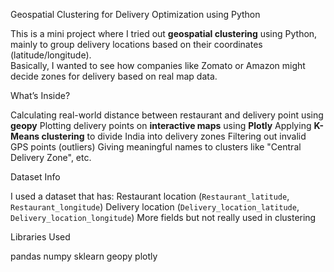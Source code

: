 Geospatial Clustering for Delivery Optimization using Python

This is a mini project where I tried out **geospatial clustering** using Python, mainly to group delivery locations based on their coordinates (latitude/longitude).  
Basically, I wanted to see how companies like Zomato or Amazon might decide zones for delivery based on real map data.


What’s Inside?

Calculating real-world distance between restaurant and delivery point using **geopy**
Plotting delivery points on **interactive maps** using **Plotly**
Applying **K-Means clustering** to divide India into delivery zones
Filtering out invalid GPS points (outliers)
Giving meaningful names to clusters like "Central Delivery Zone", etc.

Dataset Info

I used a dataset that has:
Restaurant location (`Restaurant_latitude`, `Restaurant_longitude`)
Delivery location (`Delivery_location_latitude`, `Delivery_location_longitude`)
More fields but not really used in clustering

Libraries Used

pandas
numpy
sklearn
geopy
plotly
